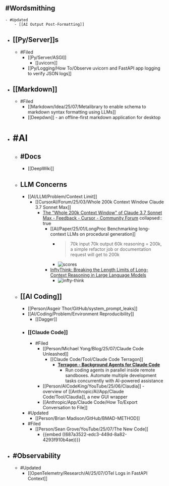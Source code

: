 ## #Wordsmithing
	- #Updated
		- [[AI Output Post-Formatting]]
- ## [[Py/Server]]s
	- #Filed
		- [[Py/Server/ASGI]]
			- [[uvicorn]]
		- [[Py/Logging/How To/Observe uvicorn and FastAPI app logging to verify JSON logs]]
- ## [[Markdown]]
	- #Filed
		- [[Markdown/Idea/25/07/Metalibrary to enable schema to markdown syntax formatting using LLMs]]
		- [[Deepdwn]] - an offline-first markdown application for desktop
- # #AI
	- ## #Docs
		- [[DeepWiki]]
	- ## LLM Concerns
		- [[AI/LLM/Problem/Context Limit]]
			- [[CursorAI/Forum/25/03/Whole 200k Context Window Claude 3.7 Sonnet Max]]
				- [The "Whole 200k Context Window" of Claude 3.7 Sonnet Max - Feedback - Cursor - Community Forum](https://forum.cursor.com/t/the-whole-200k-context-window-of-claude-3-7-sonnet-max/69736/13)
				  collapsed:: true
					- [[AI/Paper/25/01/LongProc Benchmarking long-context LLMs on procedural generation]]
						- > 70k input 70k output 60k reasoning = 200k, a simple refactor job or documentation request will get to 200k
						- ![scores](https://us1.discourse-cdn.com/cursor1/original/3X/c/0/c03cf48c6f3a9887f938e7e795ec9f38cff9ee51.png)
					- [InftyThink: Breaking the Length Limits of Long-Context Reasoning in Large Language Models](https://arxiv.org/html/2503.06692v3)
						- ![infty-think](https://us1.discourse-cdn.com/cursor1/optimized/3X/b/0/b0e79fcb623df512e5abfcf61c1e8423212b07ab_2_619x500.png)
	- ## [[AI Coding]]
		- [[Person/Asgeir Thor/GitHub/system_prompt_leaks]]
		- [[AI/Coding/Problem/Environment Reproducibility]]
			- [[Dagger]]
		- ### [[Claude Code]]
			- #Filed
				- [[Person/Michael Yong/Blog/25/07/Claude Code Unleashed]]
					- [[Claude Code/Tool/Claude Code Terragon]]
						- **[Terragon - Background Agents for Claude Code](https://www.terragonlabs.com/)**
							- Run coding agents in parallel inside remote sandboxes. Automate multiple development tasks concurrently with AI-powered assistance
				- [[Person/AICodeKing/YouTube/25/06/Claudia]] - overview of [[Anthropic/AI/App/Claude Code/Tool/Claudia]], a new GUI wrapper
				- [[Anthropic/App/Claude Code/How To/Export Conversation to File]]
		- #Updated
			- [[Person/Brian Madison/GitHub/BMAD-METHOD]]
		- #Filed
			- [[Person/Sean Grove/YouTube/25/07/The New Code]]
				- {{embed ((687a3522-edc3-449d-8a82-4293f910b4ae))}}
- ## #Observability
	- #Updated
		- [[OpenTelemetry/Research/AI/25/07/OTel Logs in FastAPI Context]]